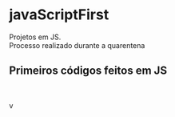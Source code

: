 # javaScriptFirst

Projetos em JS.    
Processo realizado durante a quarentena           

## Primeiros códigos feitos em JS     
<br>        
     
  v
    
  
